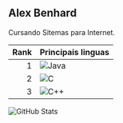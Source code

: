 ## Alex Benhard

Cursando Sitemas para Internet.

| Rank | Principais linguas                                           |
| ---: | ------------------------------------------------------------ |
|    1 | ![Java](https://img.shields.io/badge/java-%23ED8B00.svg?style=for-the-badge&logo=openjdk&logoColor=white) |
|    2 | ![C](https://img.shields.io/badge/C-00599C?style=for-the-badge&logo=c&logoColor=white) |
|    3 | ![C++](https://img.shields.io/badge/C%2B%2B-00599C?style=for-the-badge&logo=c%2B%2B&logoColor=white) |

![GitHub Stats](https://github-readme-stats.vercel.app/api?username=abenhard&theme=transparent&bg_color=000&border_color=30A3DC&show_icons=true&icon_color=30A3DC&title_color=E94D5F&text_color=FFF)